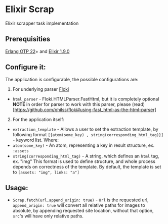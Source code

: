 # Elixir Scrap

 Elixir scrapper task implementation
## Prerequisities
 [Erlang OTP 22](http://erlang.org/doc/installation_guide/INSTALL.html)+ and [Elixir 1.9.0](https://elixir-lang.org/install.html)

## Configure it: 

The application is configurable, the possible configurations are: 

1. For underlying parser [Floki](https://github.com/philss/floki)
- `html_parser` - Floki.HTMLParser.FastHtml, but it is completely optional
**NOTE** in order for parser to work with this parser, please (read)[https://github.com/philss/floki#using-fast_html-as-the-html-parser]
2. For the application itself:
- `extraction_template` - Allows a user to set the extraction template, by following format `[{atom(some_key) , string(corresponding_html_tag)}]` - keyword list. 
Where:
 - `atom(some_key)` - An atom, representing a key in result structure, ex. `:assets`
 - `string(corresponding_html_tag)` - A string, which defines an `html` tag, ex. "img" 
This format is used to  define structure, and whole process depends on correctness of the template. By default, the template is set to `[assets: "img", links: "a"]`

## Usage: 
 - `Scrap.fetch(url,append_origin: true)` - `Url` is the requested url, `append_origin: true` will convert all relative paths for images to absolute, by appending requested site location, without that option, `src`'s will have only relative paths.